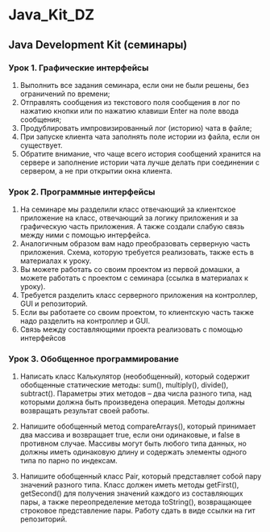 # Java_Kit_DZ

## Java Development Kit (семинары)
### Урок 1. Графические интерфейсы

1. Выполнить все задания семинара, если они не были решены, без ограничений по времени;
2. Отправлять сообщения из текстового поля сообщения в лог по нажатию кнопки или по нажатию клавиши Enter на поле ввода сообщения;
3. Продублировать импровизированный лог (историю) чата в файле;
4. При запуске клиента чата заполнять поле истории из файла, если он существует. 
5. Обратите внимание, что чаще всего история сообщений хранится на сервере и заполнение истории чата лучше делать при соединении с сервером, а не при открытии окна клиента.

### Урок 2. Программные интерфейсы

1. На семинаре мы разделили класс отвечающий за клиентское приложение на класс, отвечающий за логику приложения и за графическую часть приложения. А также создали слабую связь между ними с помощью интерфейса.
2. Аналогичным образом вам надо преобразовать серверную часть приложения. Схема, которую требуется реализовать, также есть в материалах к уроку.
3. Вы можете работать со своим проектом из первой домашки, а можете работать с проектом с семинара (ссылка в материалах к уроку).
4. Требуется разделить класс серверного приложения на контроллер, GUI и репозиторий.
5. Если вы работаете со своим проектом, то клиентскую часть также надо разделить на контроллер и GUI.
6. Связь между составляющими проекта реализовать с помощью интерфейсов


### Урок 3. Обобщенное программирование

1. Написать класс Калькулятор (необобщенный), который содержит обобщенные статические методы: sum(), multiply(), divide(), subtract(). 
    Параметры этих методов – два числа разного типа, над которыми должна быть произведена операция. 
    Методы должны возвращать результат своей работы.

2. Напишите обобщенный метод compareArrays(), который принимает два массива и возвращает true, если они одинаковые, и false в противном случае.
   Массивы могут быть любого типа данных, но должны иметь одинаковую длину и содержать элементы одного типа по парно по индексам.

3. Напишите обобщенный класс Pair, который представляет собой пару значений разного типа. 
   Класс должен иметь методы getFirst(), getSecond() для получения значений каждого из составляющих пары, 
   а также переопределение метода toString(), возвращающее строковое представление пары. Работу сдать в виде ссылки на гит репозиторий.
